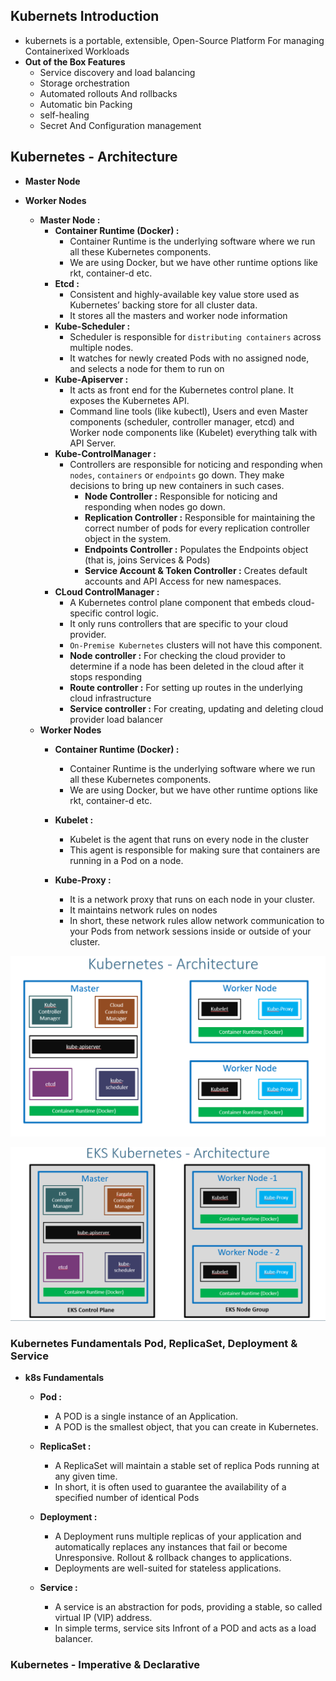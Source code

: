 ## Kubernets Introduction
* kubernets is a portable, extensible, Open-Source Platform For managing Containerixed Workloads
* **Out of the Box Features**
    * Service discovery and load balancing
    * Storage orchestration
    * Automated rollouts And rollbacks
    * Automatic bin Packing
    * self-healing
    * Secret And Configuration management

##  Kubernetes - Architecture 
- **Master Node**
- **Worker Nodes**
    * **Master Node :**
        - **Container Runtime (Docker) :** 
            * Container Runtime is the underlying software where we run all these Kubernetes components. 
            * We are using Docker, but we have other runtime options like rkt, container-d etc.
        - **Etcd :**
            * Consistent and highly-available key value store used as Kubernetes’ backing store for all cluster data.
            * It stores all the masters and worker node information
        - **Kube-Scheduler :**
            * Scheduler is responsible for `distributing containers` across multiple nodes.
            * It watches for newly created Pods with no assigned node, and selects a node for them to run on
        - **Kube-Apiserver :** 
            * It acts as front end for the Kubernetes control plane. It exposes the Kubernetes API.
            * Command line tools (like kubectl), Users and even Master components (scheduler, controller manager, etcd) and Worker node components like (Kubelet) everything talk with API Server. 
        - **Kube-ControlManager :**
            * Controllers are responsible for noticing and responding when `nodes`, `containers` or `endpoints` go down. They make decisions to bring up new containers in such cases. 
                - **Node Controller :** Responsible for noticing and responding when nodes go down.
                - **Replication Controller :** Responsible for maintaining the correct number of pods for every replication controller object in the system.
                - **Endpoints Controller    :** Populates the Endpoints object (that is, joins Services & Pods)
                - **Service Account & Token Controller :** Creates default accounts and API Access for new namespaces. 
        - **CLoud ControlManager :**
            * A Kubernetes control plane component that embeds cloud-specific control logic. 
            * It only runs controllers that are specific to your cloud provider. 
            * `On-Premise Kubernetes` clusters will not have this component. 
            - **Node controller :** For checking the cloud provider to determine if a node has been deleted in the cloud after it stops responding
            - **Route controller :** For setting up routes in the underlying cloud infrastructure
            - **Service controller :** For creating, updating and deleting cloud provider load balancer

    - **Worker Nodes**
        - **Container Runtime (Docker) :** 
            * Container Runtime is the underlying software where we run all these Kubernetes components. 
            * We are using Docker, but we have other runtime options like rkt, container-d etc.

        - **Kubelet :** 
            * Kubelet is the agent that runs on every node in the cluster
            * This agent is responsible for making sure that containers are running in a Pod on a node.

        - **Kube-Proxy :**
            * It is a network proxy that runs on each node in your cluster.
            * It maintains network rules on nodes 
            * In short, these network rules allow network communication to your Pods from network sessions inside or outside of your cluster.

<p align="center">
    <img src="https://github.com/sudheermuthyala/EKS/blob/main/Img/2023-03-07-11-30-41.png" />
      </p>

<p align="center">
    <img src="https://github.com/sudheermuthyala/EKS/blob/main/Img/2023-03-07-12-09-23.png" />
      </p>


### Kubernetes Fundamentals Pod, ReplicaSet, Deployment & Service
- **k8s Fundamentals**
    * **Pod :**
        * A POD is a single instance of an Application. 
        * A POD is the smallest object, that you can create in Kubernetes. 

    * **ReplicaSet :**
        * A ReplicaSet will maintain a stable set of replica Pods running at any given time. 
        * In short, it is often used to guarantee the availability of a specified number of identical Pods

    * **Deployment :** 
        * A Deployment runs multiple replicas of your application and automatically replaces any instances that fail or become Unresponsive. Rollout & rollback changes to applications. 
        * Deployments are well-suited for stateless applications.

    * **Service :**
        * A service is an abstraction for pods, providing a stable, so called virtual IP (VIP) address.
        * In simple terms, service sits Infront of a POD and acts as a load balancer. 

### Kubernetes - Imperative & Declarative


